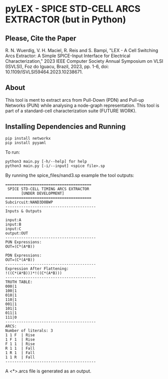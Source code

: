 # pyLEX - SPICE STD-CELL ARCS EXTRACTOR (but in Python)

## Please, Cite the Paper

R. N. Wuerdig, V. H. Maciel, R. Reis and S. Bampi, "LEX - A Cell Switching Arcs Extractor: A Simple SPICE-Input Interface for Electrical Characterization," 2023 IEEE Computer Society Annual Symposium on VLSI (ISVLSI), Foz do Iguacu, Brazil, 2023, pp. 1-6, doi: 10.1109/ISVLSI59464.2023.10238671.

## About

This tool is ment to extract arcs from Pull-Down (PDN) and Pull-up Networks (PUN) while analysing a node-graph representation. This tool is part of a standard-cell characterization suite (FUTURE WORK).

## Installing Dependencies and Running

```
pip install networkx
pip install pyyaml
```


To run:

```
python3 main.py [-h/--help] for help
python3 main.py [-i/--input] <spice file>.sp
```

By running the spice_files/nand3.sp example the tool outputs:

```
======================================
 SPICE STD-CELL TIMING ARCS EXTRACTOR
       [UNDER DEVELOPMENT]
======================================
Subcircuit:NAND3D0BWP
----------------------------------------
Inputs & Outputs

input:A
input:B
input:C
output:OUT
----------------------------------------
PUN Expressions:
OUT=(C*(A*B))

PDN Expressions:
OUT=(C*(A*B))
----------------------------------------
Expression After Flattening: 
!((C*(A*B)))*!((C*(A*B)))
----------------------------------------
TRUTH TABLE:
000|1
100|1
010|1
110|1
001|1
101|1
011|1
111|0
----------------------------------------
ARCS:
Number of literals: 3
1 1 F  | Rise
1 F 1  | Rise
F 1 1  | Rise
R 1 1  | Fall
1 R 1  | Fall
1 1 R  | Fall
----------------------------------------
```
A <*>.arcs file is generated as an output.


